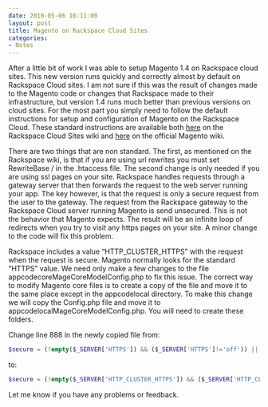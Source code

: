 ```yaml
---
date: 2010-05-06 16:11:00
layout: post
title: Magento on Rackspace Cloud Sites
categories:
- Notes
---
```


After a little bit of work I was able to setup Magento 1.4 on Rackspace cloud sites. This new version runs quickly and correctly almost by default on Rackspace Cloud sites. I am not sure if this was the result of changes made to the Magento code or changes that Rackspace made to their infrastructure, but version 1.4 runs much better than previous versions on cloud sites. For the most part you simply need to follow the default instructions for setup and configuration of Magento on the Rackspace Cloud. These standard instructions are available both [here](http://cloudsites.rackspacecloud.com/index.php/Magento) on the Rackspace Cloud Sites wiki and [here](http://www.magentocommerce.com/wiki/magento_installation_guide) on the official Magento wiki.

There are two things that are non standard. The first, as mentioned on the Rackspace wiki, is that if you are using url rewrites you must set RewriteBase / in the .htaccess file. The second change is only needed if you are using ssl pages on your site. Rackspace handles requests through a gateway server that then forwards the request to the web server running your app. The key however, is that the request is only a secure request from the user to the gateway. The request from the Rackspace gateway to the Rackspace Cloud server running Magento is send unsecured. This is not the behavior that Magento expects. The result will be an infinite loop of redirects when you try to visit any https pages on your site. A minor change to the code will fix this problem.

Rackspace includes a value “HTTP_CLUSTER_HTTPS” with the request when the request is secure. Magento normally looks for the standard “HTTPS” value. We need only make a few changes to the file appcodecoreMageCoreModelConfig.php to fix this issue. The correct way to modify Magento core files is to create a copy of the file and move it to the same place except in the appcodelocal directory. To make this change we will copy the Config.php file and move it to appcodelocalMageCoreModelConfig.php. You will need to create these folders.

Change line 888 in the newly copied file from:

```php
$secure = (!empty($_SERVER['HTTPS']) && ($_SERVER['HTTPS']!='off')) || $_SERVER['SERVER_PORT']=='443';
```

to:

```php
$secure = (!empty($_SERVER['HTTP_CLUSTER_HTTPS']) && ($_SERVER['HTTP_CLUSTER_HTTPS']!='off')) || $_SERVER['SERVER_PORT']=='443';
```

Let me know if you have any problems or feedback.
